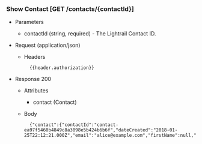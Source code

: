 ### Show Contact [GET /contacts/{contactId}]
+ Parameters
    + contactId (string, required) - The Lightrail Contact ID.

+ Request (application/json)
    + Headers
    
            {{header.authorization}}
            
    
+ Response 200
    + Attributes
        + contact (Contact)

    + Body
    
            {"contact":{"contactId":"contact-ea97f5460b4849c8a3098e5b424b6b6f","dateCreated":"2018-01-25T22:12:21.000Z","email":"alice@example.com","firstName":null,"lastName":null,"userSuppliedId":"createContact1"}}


